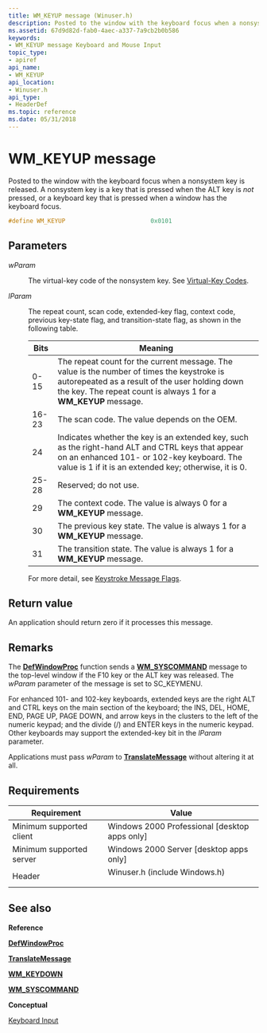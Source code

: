 ```yaml
---
title: WM_KEYUP message (Winuser.h)
description: Posted to the window with the keyboard focus when a nonsystem key is released. A nonsystem key is a key that is pressed when the ALT key is not pressed, or a keyboard key that is pressed when a window has the keyboard focus.
ms.assetid: 67d9d82d-fab0-4aec-a337-7a9cb2b0b586
keywords:
- WM_KEYUP message Keyboard and Mouse Input
topic_type:
- apiref
api_name:
- WM_KEYUP
api_location:
- Winuser.h
api_type:
- HeaderDef
ms.topic: reference
ms.date: 05/31/2018
---
```


# WM\_KEYUP message

Posted to the window with the keyboard focus when a nonsystem key is released. A nonsystem key is a key that is pressed when the ALT key is *not* pressed, or a keyboard key that is pressed when a window has the keyboard focus.


```C++
#define WM_KEYUP                        0x0101
```



## Parameters

<dl> <dt>

*wParam* 
</dt> <dd>

The virtual-key code of the nonsystem key. See [Virtual-Key Codes](virtual-key-codes.md).

</dd> <dt>

*lParam* 
</dt> <dd>

The repeat count, scan code, extended-key flag, context code, previous key-state flag, and transition-state flag, as shown in the following table.



| Bits  | Meaning                                                                                                                                                                                                          |
|-------|------------------------------------------------------------------------------------------------------------------------------------------------------------------------------------------------------------------|
| 0-15  | The repeat count for the current message. The value is the number of times the keystroke is autorepeated as a result of the user holding down the key. The repeat count is always 1 for a **WM\_KEYUP** message. |
| 16-23 | The scan code. The value depends on the OEM.                                                                                                                                                                     |
| 24    | Indicates whether the key is an extended key, such as the right-hand ALT and CTRL keys that appear on an enhanced 101- or 102-key keyboard. The value is 1 if it is an extended key; otherwise, it is 0.         |
| 25-28 | Reserved; do not use.                                                                                                                                                                                            |
| 29    | The context code. The value is always 0 for a **WM\_KEYUP** message.                                                                                                                                             |
| 30    | The previous key state. The value is always 1 for a **WM\_KEYUP** message.                                                                                                                                       |
| 31    | The transition state. The value is always 1 for a **WM\_KEYUP** message.                                                                                                                                         |

For more detail, see [Keystroke Message Flags](about-keyboard-input.md#keystroke-message-flags).
 

</dd> </dl>

## Return value

An application should return zero if it processes this message.

## Remarks

The [**DefWindowProc**](/windows/desktop/api/winuser/nf-winuser-defwindowproca) function sends a [**WM\_SYSCOMMAND**](/windows/desktop/menurc/wm-syscommand) message to the top-level window if the F10 key or the ALT key was released. The *wParam* parameter of the message is set to SC\_KEYMENU.

For enhanced 101- and 102-key keyboards, extended keys are the right ALT and CTRL keys on the main section of the keyboard; the INS, DEL, HOME, END, PAGE UP, PAGE DOWN, and arrow keys in the clusters to the left of the numeric keypad; and the divide (/) and ENTER keys in the numeric keypad. Other keyboards may support the extended-key bit in the *lParam* parameter.

Applications must pass *wParam* to [**TranslateMessage**](/windows/desktop/api/winuser/nf-winuser-translatemessage) without altering it at all.

## Requirements



| Requirement | Value |
|-------------------------------------|----------------------------------------------------------------------------------------------------------|
| Minimum supported client<br/> | Windows 2000 Professional \[desktop apps only\]<br/>                                               |
| Minimum supported server<br/> | Windows 2000 Server \[desktop apps only\]<br/>                                                     |
| Header<br/>                   | <dl> <dt>Winuser.h (include Windows.h)</dt> </dl> |



## See also

<dl> <dt>

**Reference**
</dt> <dt>

[**DefWindowProc**](/windows/desktop/api/winuser/nf-winuser-defwindowproca)
</dt> <dt>

[**TranslateMessage**](/windows/desktop/api/winuser/nf-winuser-translatemessage)
</dt> <dt>

[**WM\_KEYDOWN**](wm-keydown.md)
</dt> <dt>

[**WM\_SYSCOMMAND**](/windows/desktop/menurc/wm-syscommand)
</dt> <dt>

**Conceptual**
</dt> <dt>

[Keyboard Input](keyboard-input.md)
</dt> </dl>

 

